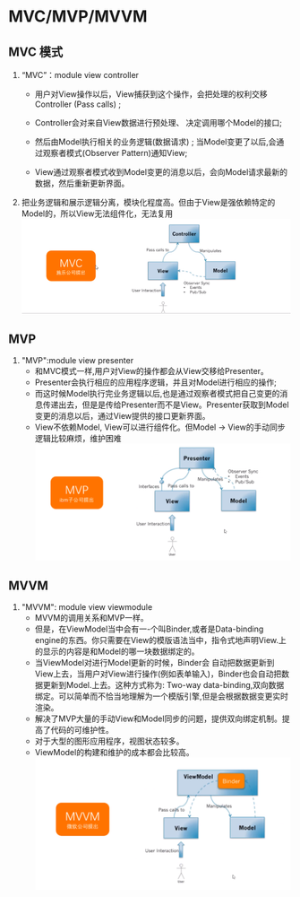 # MVC/MVP/MVVM

## MVC 模式

1. “MVC”：module view  controller

    - 用户对View操作以后，View捕获到这个操作，会把处理的权利交移Controller (Pass calls) ; 

    - Controller会对来自View数据进行预处理、 决定调用哪个Model的接口;

    - 然后由Model执行相关的业务逻辑(数据请求) ;
      当Model变更了以后,会通过观察者模式(Observer Pattern)通知View;

    - View通过观察者模式收到Model变更的消息以后，会向Model请求最新的数据，然后重新更新界面。

2. 把业务逻辑和展示逻辑分离，模块化程度高。但由于View是强依赖特定的Model的，所以View无法组件化，无法复用 
![MVC](../assets/image/MVC.png)

## MVP
1. "MVP":module view presenter
	- 和MVC模式一样,用户对View的操作都会从View交移给Presenter。
	- Presenter会执行相应的应用程序逻辑，并且对Model进行相应的操作;
	- 而这时候Model执行完业务逻辑以后,也是通过观察者模式把自己变更的消息传递出去，但是是传给Presenter而不是View。Presenter获取到Model变更的消息以后，通过View提供的接口更新界面。
	- View不依赖Model, View可以进行组件化。但Model  ->  View的手动同步逻辑比较麻烦，维护困难
![MVC](../assets/image/MVP.png)

## MVVM
1. "MVVM": module view viewmodule
	- MVVM的调用关系和MVP一样。
	- 但是，在ViewModel当中会有一-个叫Binder,或者是Data-binding engine的东西。你只需要在View的模版语法当中，指令式地声明View.上的显示的内容是和Model的哪一块数据绑定的。
	- 当ViewModel对进行Model更新的时候，Binder会 自动把数据更新到View上去，当用户对View进行操作(例如表单输入)，Binder也会自动把数据更新到Model.上去。这种方式称为: Two-way data-binding,双向数据绑定。可以简单而不恰当地理解为一个模版引擎,但是会根据数据变更实时渲染。
	- 解决了MVP大量的手动View和Model同步的问题，提供双向绑定机制。提高了代码的可维护性。
	- 对于大型的图形应用程序，视图状态较多。
	- ViewModel的构建和维护的成本都会比较高。
![MVC](../assets/image/MVVM.png)